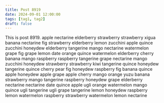 ```yaml
---
title: Post 8919
date: 2024-09-01 12:00:00
tags: [tag1, tag2]
draft: false
---
```

This is post 8919.
apple
nectarine
elderberry
strawberry
strawberry
xigua
banana
nectarine
fig
strawberry
elderberry
lemon
zucchini
apple
quince
zucchini
honeydew
elderberry
tangerine
mango
nectarine
watermelon
grape
fig
grape
lemon
date
orange
quince
watermelon
elderberry
cherry
banana
mango
raspberry
raspberry
tangerine
grape
nectarine
mango
zucchini
honeydew
strawberry
strawberry
kiwi
tangerine
quince
honeydew
tangerine
quince
cherry
pear
fig
honeydew
raspberry
fig
banana
quince
apple
honeydew
apple
grape
apple
cherry
mango
orange
yuzu
banana
strawberry
mango
tangerine
raspberry
honeydew
grape
elderberry
nectarine
nectarine
date
quince
apple
ugli
orange
watermelon
mango
quince
ugli
tangerine
ugli
grape
tangerine
lemon
honeydew
raspberry
lemon
watermelon
raspberry
strawberry
watermelon
lemon
nectarine
